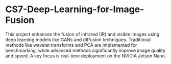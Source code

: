 # CS7-Deep-Learning-for-Image-Fusion
This project enhances the fusion of infrared (IR) and visible images using deep learning models like GANs and diffusion techniques. Traditional methods like wavelet transforms and PCA are implemented for benchmarking, while advanced methods significantly improve image quality and speed. A key focus is real-time deployment on the NVIDIA Jetson Nano.
